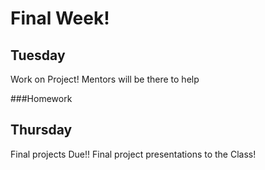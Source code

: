 # Final Week!

## Tuesday

Work on Project! Mentors will be there to help

###Homework

## Thursday

Final projects Due!! 
Final project presentations to the Class!